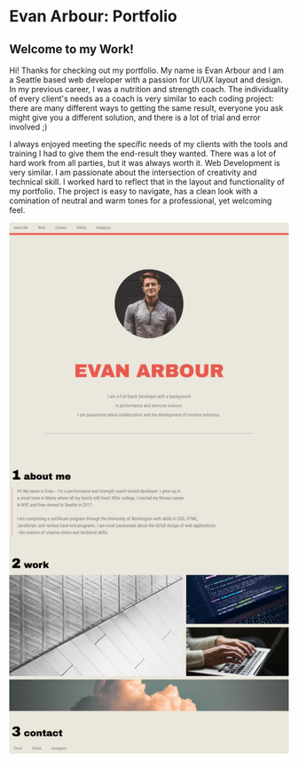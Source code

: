 # Evan Arbour: Portfolio

## Welcome to my Work!

Hi! Thanks for checking out my portfolio. My name is Evan Arbour and I am a Seattle based web developer with a passion for UI/UX layout and design.
In my previous career, I was a nutrition and strength coach. The individuality of every client's needs as a coach is very similar to each coding
project: there are many different ways to getting the same result, everyone you ask might give you a different solution, and there is a lot of
trial and error involved ;)

I always enjoyed meeting the specific needs of my clients with the tools and training I had to give them the end-result they wanted. There was a
lot of hard work from all parties, but it was always worth it. Web Development is very similar. I am passionate about the intersection of
creativity and technical skill. I worked hard to reflect that in the layout and functionality of my portfolio. The project is easy to navigate,
has a clean look with a comination of neutral and warm tones for a professional, yet welcoming feel.

![portfolio](./images/screencapture.png)
